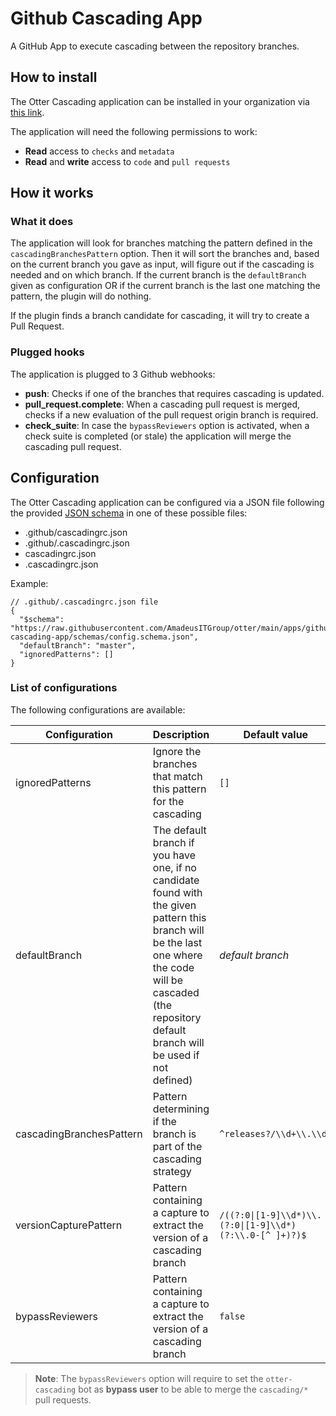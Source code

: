# Github Cascading App

A GitHub App to execute cascading between the repository branches.

## How to install

The Otter Cascading application can be installed in your organization via [this link](https://github.com/apps/otter-cascading).

The application will need the following permissions to work:

- **Read** access to `checks` and `metadata`
- **Read** and **write** access to `code` and `pull requests`

## How it works

### What it does

The application will look for branches matching the pattern defined in the `cascadingBranchesPattern` option.
Then it will sort the branches and, based on the current branch you gave as input, will figure out if the cascading is needed and on which branch.
If the current branch is the `defaultBranch` given as configuration OR if the current branch is the last one matching the pattern, the plugin will do nothing.

If the plugin finds a branch candidate for cascading, it will try to create a Pull Request.

### Plugged hooks

The application is plugged to 3 Github webhooks:

- **push**: Checks if one of the branches that requires cascading is updated.
- **pull_request.complete**: When a cascading pull request is merged, checks if a new evaluation of the pull request origin branch is required.
- **check_suite**: In case the `bypassReviewers` option is activated, when a check suite is completed (or stale) the application will merge the cascading pull request.

## Configuration

The Otter Cascading application can be configured via a JSON file following the provided [JSON schema](./schemas/config.schema.json) in one of these possible files:

- .github/cascadingrc.json
- .github/.cascadingrc.json
- cascadingrc.json
- .cascadingrc.json

Example:

```json5
// .github/.cascadingrc.json file
{
  "$schema": "https://raw.githubusercontent.com/AmadeusITGroup/otter/main/apps/github-cascading-app/schemas/config.schema.json",
  "defaultBranch": "master",
  "ignoredPatterns": []
}
```

### List of configurations

The following configurations are available:

| Configuration            | Description                                                                                                                                                                                                   | Default value                                            | Type       |
| ------------------------ | ------------------------------------------------------------------------------------------------------------------------------------------------------------------------------------------------------------- | -------------------------------------------------------- | ---------- |
| ignoredPatterns          | Ignore the branches that match this pattern for the cascading                                                                                                                                                 | `[]`                                                     | `string[]` |
| defaultBranch            | The default branch if you have one, if no candidate found with the given pattern this branch will be the last one where the code will be cascaded (the repository default branch will be used if not defined) | *default branch*                                         | `string`   |
| cascadingBranchesPattern | Pattern determining if the branch is part of the cascading strategy                                                                                                                                           | `^releases?/\\d+\\.\\d+`                                 | `string`   |
| versionCapturePattern    | Pattern containing a capture to extract the version of a cascading branch                                                                                                                                     | `/((?:0\|[1-9]\\d*)\\.(?:0\|[1-9]\\d*)(?:\\.0-[^ ]+)?)$` | `string`   |
| bypassReviewers          | Pattern containing a capture to extract the version of a cascading branch                                                                                                                                     | `false`                                                  | `boolean`  |
> **Note**: The `bypassReviewers` option will require to set the `otter-cascading` bot as **bypass user** to be able to merge the `cascading/*` pull requests.
